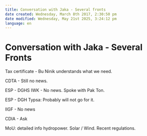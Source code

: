 ```yaml
---
title: Conversation with Jaka - Several fronts
date created: Wednesday, March 8th 2017, 2:30:50 pm
date modified: Wednesday, May 21st 2025, 3:24:12 pm
language: en
---
```


# Conversation with Jaka - Several Fronts

Tax certificate - Bu Ninik understands what we need.

CDTA - Still no news.

ESP - DGHS IWK - No news. Spoke with Pak Ton.

ESP - DGH Typsa: Probably will not go for it.

IIGF - No news 

CDIA - Ask 

MoU: detailed info hydropower. Solar / Wind. Recent regulations.
